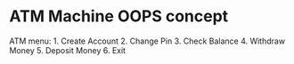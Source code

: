 # ATM Machine OOPS concept
ATM menu:
    1. Create Account
    2. Change Pin
    3. Check Balance
    4. Withdraw Money
    5. Deposit Money
    6. Exit
